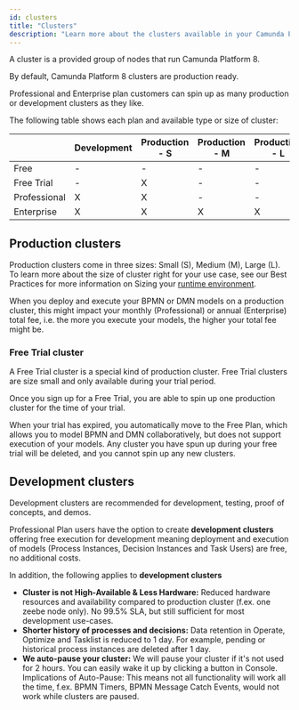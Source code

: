 ```yaml
---
id: clusters
title: "Clusters"
description: "Learn more about the clusters available in your Camunda Platform 8 plan."
---
```


A cluster is a provided group of nodes that run Camunda Platform 8.

By default, Camunda Platform 8 clusters are production ready.

Professional and Enterprise plan customers can spin up as many production or development clusters as they like.

The following table shows each plan and available type or size of cluster:

|              | Development | Production - S | Production - M | Production - L |
| ------------ | ----------- | -------------- | -------------- | -------------- |
| Free         | \-          | \-             | \-             | \-             |
| Free Trial   | \-          | X              | \-             | \-             |
| Professional | X           | X              | \-             | \-             |
| Enterprise   | X           | X              | X              | X              |

## Production clusters

Production clusters come in three sizes: Small (S), Medium (M), Large (L). To learn more about the size of cluster right for your use case, see our Best Practices for more information on Sizing your [runtime environment](/components/best-practices/architecture/sizing-your-environment#sizing-your-runtime-environment).

When you deploy and execute your BPMN or DMN models on a production cluster, this might impact your monthly (Professional) or annual (Enterprise) total fee, i.e. the more you execute your models, the higher your total fee might be.

### Free Trial cluster

A Free Trial cluster is a special kind of production cluster. Free Trial clusters are size small and only available during your trial period.

Once you sign up for a Free Trial, you are able to spin up one production cluster for the time of your trial.

When your trial has expired, you automatically move to the Free Plan, which allows you to model BPMN and DMN collaboratively, but does not support execution of your models. Any cluster you have spun up during your free trial will be deleted, and you cannot spin up any new clusters.

## Development clusters

Development clusters are recommended for development, testing, proof of concepts, and demos.

Professional Plan users have the option to create **development clusters** offering free execution for development meaning deployment and execution of models (Process Instances, Decision Instances and Task Users) are free, no additional costs.

In addition, the following applies to **development clusters**

- **Cluster is not High-Available & Less Hardware:** Reduced hardware resources and availability compared to production cluster (f.ex. one zeebe node only). No 99.5% SLA, but still sufficient for most development use-cases.
- **Shorter history of processes and decisions:** Data retention in Operate, Optimize and Tasklist is reduced to 1 day. For example, pending or historical process instances are deleted after 1 day.
- **We auto-pause your cluster:** We will pause your cluster if it's not used for 2 hours. You can easily wake it up by clicking a button in Console. Implications of Auto-Pause: This means not all functionality will work all the time, f.ex. BPMN Timers, BPMN Message Catch Events, would not work while clusters are paused.
